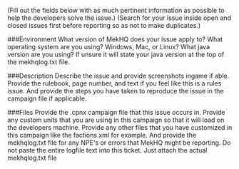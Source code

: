 (Fill out the fields below with as much pertinent information as possible to help the developers solve the issue.)
(Search for your issue inside open and closed issues first before reporting so as not to make duplicates.)

###Environment
What version of MekHQ does your issue apply to?
What operating system are you using?  Windows, Mac, or Linux?
What java version are you using?  If unsure it will state your java version at the top of the mekhqlog.txt file.

###Description
Describe the issue and provide screenshots ingame if able.
Provide the rulebook, page number, and text if you feel like this is a rules issue.
And provide the steps you have taken to reproduce the issue in the campaign file if applicable.

###Files
Provide the .cpnx campaign file that this issue occurs in.
Provide any custom units that you are using in this campaign so that it will load on the developers machine.
Provide any other files that you have customized in this campaign like the factions.xml for example.
And provide the mekhqlog.txt file for any NPE's or errors that MekHQ might be reporting.
Do not paste the entire logfile text into this ticket. Just attach the actual mekhqlog.txt file
